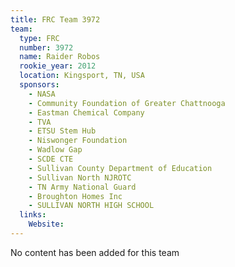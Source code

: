 ```yaml
---
title: FRC Team 3972
team:
  type: FRC
  number: 3972
  name: Raider Robos
  rookie_year: 2012
  location: Kingsport, TN, USA
  sponsors:
    - NASA
    - Community Foundation of Greater Chattnooga
    - Eastman Chemical Company
    - TVA
    - ETSU Stem Hub
    - Niswonger Foundation
    - Wadlow Gap
    - SCDE CTE
    - Sullivan County Department of Education
    - Sullivan North NJROTC
    - TN Army National Guard
    - Broughton Homes Inc
    - SULLIVAN NORTH HIGH SCHOOL
  links:
    Website: 
---
```

No content has been added for this team